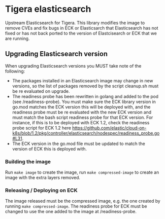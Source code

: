 # Tigera elasticsearch

Upstream Elasticsearch for Tigera. This library modifies the image to remove CVEs and fix bugs in ECK or Elasticsarch that 
Elasticsearch has not fixed or has not back ported to the version of Elastcisearch or ECK that we are running.

## Upgrading Elasticsearch version

When upgrading Elasticsearch versions you MUST take note of the following:
* The packages installed in an Elasticsearch image may change in new versions, so the list of packages removed by the
script cleanup.sh must be re evaluated on upgrade.
* The readiness probe has been rewritten in golang and added to the pod (see /readiness-probe). You must make sure the 
ECK library version in go.mod matches the ECK version this will be deployed with, and the readiness probe must be
re evaluated with the new ECK version and must match the bash script readiness probe for that ECK version. For instance,
if this is to be deployed with ECK 1.2, check the readiness probe script for ECK 1.2 here 
https://github.com/elastic/cloud-on-k8s/blob/1.2/pkg/controller/elasticsearch/nodespec/readiness_probe.go#L31.
* The ECK version in the go.mod file must be updated to match the version of ECK this is deployed with.

### Building the image

Run `make image` to create the image, run `make compressed-image` to create an image with the extra layers removed.

### Releasing / Deploying on ECK

The image released must be the compressed image, e.g. the one created by running `make compressed-image`. The readiness 
probe for ECK must be changed to use the one added to the image at /readiness-probe.